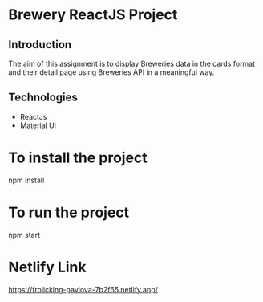 # Brewery ReactJS Project
## Introduction
The aim of this assignment is to display Breweries data in the cards format and their detail page using Breweries API in a meaningful way.  

## Technologies
- ReactJs
- Material UI

# To install the project
npm install

# To run the project
npm start

# Netlify Link
https://frolicking-pavlova-7b2f65.netlify.app/




